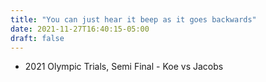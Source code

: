 ```yaml
---
title: "You can just hear it beep as it goes backwards"
date: 2021-11-27T16:40:15-05:00
draft: false
---
```

- 2021 Olympic Trials, Semi Final - Koe vs Jacobs